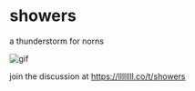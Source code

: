 # showers

a thunderstorm for norns

![gif](https://github.com/justmat/showers/blob/master/assets/showers.png)

join the discussion at https://llllllll.co/t/showers
